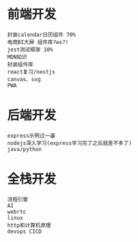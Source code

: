 # 前端开发
    封装calendar日历组件 70%
    电商BI大屏 组件库?ws?!
    jest测试框架 10%
    MDN知识
    封装组件库
    react复习/nextjs
    canvas、svg
    PWA
# 后端开发
    express示例过一遍
    nodejs深入学习(express学习完了之后就差不多了)
    java/python
# 全栈开发
    流程引擎
    AI
    webrtc
    linux
    http和计算机原理
    devops CICD